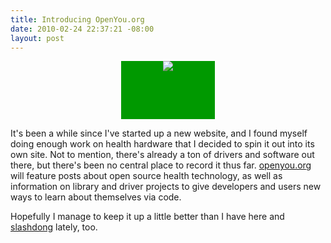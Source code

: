 ```yaml
--- 
title: Introducing OpenYou.org
date: 2010-02-24 22:37:21 -08:00
layout: post
---
```


<CENTER>
<div style='background:#009900;width:150px;height:93px;'> 
  <A HREF='http://www.openyou.org'><IMG SRC='http://images.nonpolynomial.com/openyou.org/site/openyoutranssmall.png' /></A> 
</div> 
  </CENTER>
  
It's been a while since I've started up a new website, and I found
myself doing enough work on health hardware that I decided to spin it
out into its own site. Not to mention, there's already a ton of
drivers and software out there, but there's been no central place to
record it thus far. [openyou.org][1] will feature posts about open
source health technology, as well as information on library and driver
projects to give developers and users new ways to learn about
themselves via code. 

Hopefully I manage to keep it up a little better than I have here and
[slashdong][2] lately, too.

[1]: http://www.openyou.org
[2]: http://www.slashdong.org
